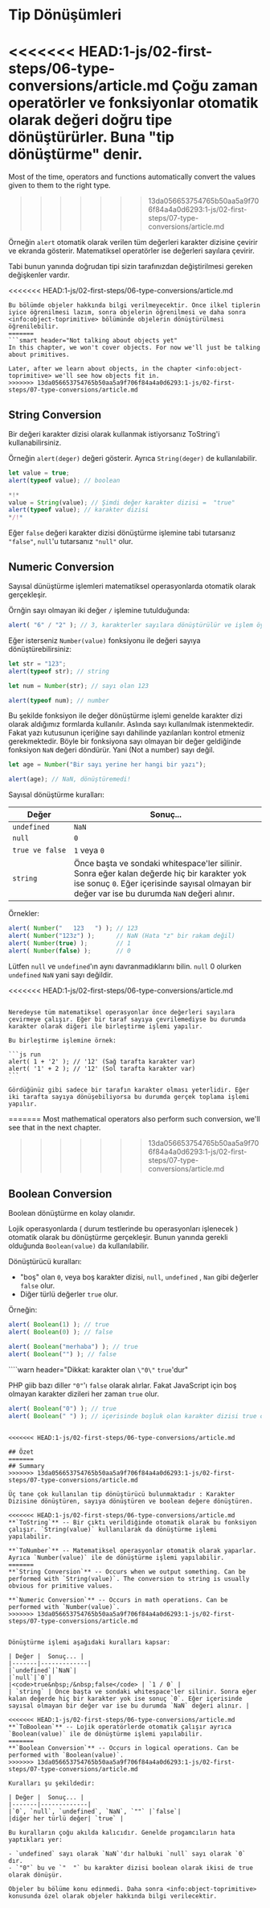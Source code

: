 # Tip Dönüşümleri

<<<<<<< HEAD:1-js/02-first-steps/06-type-conversions/article.md
Çoğu zaman operatörler ve fonksiyonlar otomatik olarak değeri doğru tipe dönüştürürler. Buna "tip dönüştürme" denir.
=======
Most of the time, operators and functions automatically convert the values given to them to the right type.
>>>>>>> 13da056653754765b50aa5a9f706f84a4a0d6293:1-js/02-first-steps/07-type-conversions/article.md

Örneğin `alert` otomatik olarak verilen tüm değerleri karakter dizisine çevirir ve ekranda gösterir. Matematiksel operatörler ise değerleri sayılara çevirir.

Tabi bunun yanında doğrudan tipi sizin tarafınızdan değiştirilmesi gereken değişkenler vardır.

<<<<<<< HEAD:1-js/02-first-steps/06-type-conversions/article.md
```smart header="Objeler hakkında konuşulmayacak"
Bu bölümde objeler hakkında bilgi verilmeyecektir. Önce ilkel tiplerin iyice öğrenilmesi lazım, sonra objelerin öğrenilmesi ve daha sonra <info:object-toprimitive> bölümünde objelerin dönüştürülmesi öğrenilebilir. 
=======
```smart header="Not talking about objects yet"
In this chapter, we won't cover objects. For now we'll just be talking about primitives.

Later, after we learn about objects, in the chapter <info:object-toprimitive> we'll see how objects fit in.
>>>>>>> 13da056653754765b50aa5a9f706f84a4a0d6293:1-js/02-first-steps/07-type-conversions/article.md
```

## String Conversion

Bir değeri karakter dizisi olarak kullanmak istiyorsanız ToString'i kullanabilirsiniz.

Örneğin `alert(deger)` değeri gösterir. Ayrıca `String(deger)` de kullanılabilir.

```js run
let value = true;
alert(typeof value); // boolean

*!*
value = String(value); // Şimdi değer karakter dizisi =  "true"
alert(typeof value); // karakter dizisi
*/!*
```
Eğer `false` değeri karakter dizisi dönüştürme işlemine tabi tutarsanız `"false"`, `null`'u tutarsanız `"null"` olur.

## Numeric Conversion

Sayısal dünüştürme işlemleri matematiksel operasyonlarda otomatik olarak gerçekleşir.

Örnğin sayı olmayan iki değer `/` işlemine tutulduğunda:

```js run
alert( "6" / "2" ); // 3, karakterler sayılara dönüştürülür ve işlem öyle yapılır.
```
Eğer isterseniz `Number(value)` fonksiyonu ile değeri sayıya dönüştürebilirsiniz:


```js run
let str = "123";
alert(typeof str); // string

let num = Number(str); // sayı olan 123

alert(typeof num); // number
```
Bu şekilde fonksiyon ile değer dönüştürme işlemi genelde karakter dizi olarak aldığımız formlarda kullanılır. Aslında sayı kullanılmak istenmektedir. Fakat yazı kutusunun içeriğine sayı dahilinde yazılanları kontrol etmeniz gerekmektedir. Böyle bir fonksiyona sayı olmayan bir değer geldiğinde fonksiyon `NaN` değeri döndürür. Yani (Not a number) sayı değil.

```js run
let age = Number("Bir sayı yerine her hangi bir yazı");

alert(age); // NaN, dönüştüremedi!
```

Sayısal dönüştürme kuralları:

| Değer |  Sonuç... |
|-------|-------------|
|`undefined`|`NaN`|
|`null`|`0`|
|<code>true&nbsp;ve&nbsp;false</code> | `1` veya `0` |
| `string` | Önce başta ve sondaki whitespace'ler silinir. Sonra eğer kalan değerde hiç bir karakter yok ise sonuç `0`. Eğer içerisinde sayısal olmayan bir değer var ise bu durumda `NaN` değeri alınır. |

Örnekler:

```js run
alert( Number("   123   ") ); // 123
alert( Number("123z") );      // NaN (Hata "z" bir rakam değil)
alert( Number(true) );        // 1
alert( Number(false) );       // 0
```

Lütfen `null` ve `undefined`'ın aynı davranmadıklarını bilin. `null` 0 olurken `undefined` `NaN` yani sayı değildir.

<<<<<<< HEAD:1-js/02-first-steps/06-type-conversions/article.md
````smart header="Ekleme karakteri '+'"

Neredeyse tüm matematiksel operasyonlar önce değerleri sayılara çevirmeye çalışır. Eğer bir taraf sayıya çevrilemediyse bu durumda karakter olarak diğeri ile birleştirme işlemi yapılır.

Bu birleştirme işlemine örnek:

```js run
alert( 1 + '2' ); // '12' (Sağ tarafta karakter var)
alert( '1' + 2 ); // '12' (Sol tarafta karakter var)
```

Gördüğünüz gibi sadece bir tarafın karakter olması yeterlidir. Eğer iki tarafta sayıya dönüşebiliyorsa bu durumda gerçek toplama işlemi yapılır.
````
=======
Most mathematical operators also perform such conversion, we'll see that in the next chapter.
>>>>>>> 13da056653754765b50aa5a9f706f84a4a0d6293:1-js/02-first-steps/07-type-conversions/article.md

## Boolean Conversion

Boolean dönüştürme en kolay olanıdır.

Lojik operasyonlarda ( durum testlerinde bu operasyonları işlenecek ) otomatik olarak bu dönüştürme gerçekleşir. Bunun yanında gerekli olduğunda `Boolean(value)` da kullanılabilir.

Dönüştürücü kuralları:

- "boş" olan  `0`, veya boş karakter dizisi, `null`, `undefined` , `Nan` gibi değerler `false` olur.
- Diğer türlü değerler `true` olur. 

Örneğin:

```js run
alert( Boolean(1) ); // true
alert( Boolean(0) ); // false

alert( Boolean("merhaba") ); // true
alert( Boolean("") ); // false
```

````warn header="Dikkat: karakter olan `\"0\"` `true`'dur"

PHP giib bazı diller `"0"`'ı `false` olarak alırlar. Fakat JavaScript için boş olmayan karakter dizileri her zaman `true` olur.

```js run
alert( Boolean("0") ); // true
alert( Boolean(" ") ); // içerisinde boşluk olan karakter dizisi true olur.
```
````

<<<<<<< HEAD:1-js/02-first-steps/06-type-conversions/article.md

## Özet
=======
## Summary
>>>>>>> 13da056653754765b50aa5a9f706f84a4a0d6293:1-js/02-first-steps/07-type-conversions/article.md

Üç tane çok kullanılan tip dönüştürücü bulunmaktadır : Karakter Dizisine dönüştüren, sayıya dönüştüren ve boolean değere dönüştüren.

<<<<<<< HEAD:1-js/02-first-steps/06-type-conversions/article.md
**`ToString`** -- Bir çıktı verildiğinde otomatik olarak bu fonksiyon çalışır. `String(value)` kullanılarak da dönüştürme işlemi yapılabilir.

**`ToNumber`** -- Matematiksel operasyonlar otomatik olarak yaparlar. Ayrıca `Number(value)` ile de dönüştürme işlemi yapılabilir.
=======
**`String Conversion`** -- Occurs when we output something. Can be performed with `String(value)`. The conversion to string is usually obvious for primitive values.

**`Numeric Conversion`** -- Occurs in math operations. Can be performed with `Number(value)`.
>>>>>>> 13da056653754765b50aa5a9f706f84a4a0d6293:1-js/02-first-steps/07-type-conversions/article.md


Dönüştürme işlemi aşağıdaki kuralları kapsar:

| Değer |  Sonuç... |
|-------|-------------|
|`undefined`|`NaN`|
|`null`|`0`|
|<code>true&nbsp;/&nbsp;false</code> | `1 / 0` |
| `string` | Önce başta ve sondaki whitespace'ler silinir. Sonra eğer kalan değerde hiç bir karakter yok ise sonuç `0`. Eğer içerisinde sayısal olmayan bir değer var ise bu durumda `NaN` değeri alınır. |

<<<<<<< HEAD:1-js/02-first-steps/06-type-conversions/article.md
**`ToBoolean`** -- Lojik operatörlerde otomatik çalışır ayrıca  `Boolean(value)` ile de dönüştürme işlemi yapılabilir.
=======
**`Boolean Conversion`** -- Occurs in logical operations. Can be performed with `Boolean(value)`.
>>>>>>> 13da056653754765b50aa5a9f706f84a4a0d6293:1-js/02-first-steps/07-type-conversions/article.md

Kuralları şu şekildedir:

| Değer |  Sonuç... |
|-------|-------------|
|`0`, `null`, `undefined`, `NaN`, `""` |`false`|
|diğer her türlü değer| `true` |

Bu kuralların çoğu akılda kalıcıdır. Genelde progamcıların hata yaptıkları yer:

- `undefined` sayı olarak `NaN`'dır halbuki `null` sayı olarak `0` dır. 
- `"0"` bu ve `"  "` bu karakter dizisi boolean olarak ikisi de true olarak dönüşür.

Objeler bu bölüme konu edinmedi. Daha sonra <info:object-toprimitive> konusunda özel olarak objeler hakkında bilgi verilecektir.
